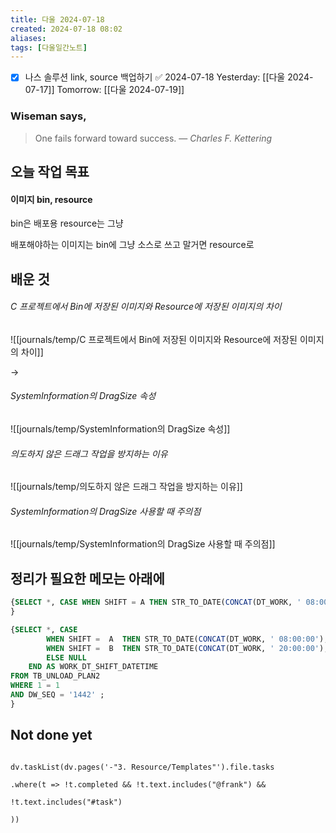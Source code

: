 ```yaml
---
title: 다울 2024-07-18
created: 2024-07-18 08:02
aliases: 
tags: [다울일간노트]
---
```

- [x] 나스 솔루션 link, source 백업하기 ✅ 2024-07-18
Yesterday: [[다울 2024-07-17]]
Tomorrow: [[다울 2024-07-19]]

### Wiseman says,
> One fails forward toward success.
> — <cite>Charles F. Kettering</cite>


## 오늘 작업 목표


#### 이미지 bin, resource
bin은 배포용
resource는 그냥

배포해야하는 이미지는 bin에
그냥 소스로 쓰고 말거면 resource로



## 배운 것

###### C 프로젝트에서 Bin에 저장된 이미지와 Resource에 저장된 이미지의 차이
![[journals/temp/C 프로젝트에서 Bin에 저장된 이미지와 Resource에 저장된 이미지의 차이]]

→
###### SystemInformation의 DragSize 속성
![[journals/temp/SystemInformation의 DragSize 속성]]




###### 의도하지 않은 드래그 작업을 방지하는 이유
![[journals/temp/의도하지 않은 드래그 작업을 방지하는 이유]]


###### SystemInformation의 DragSize 사용할 때 주의점
![[journals/temp/SystemInformation의 DragSize 사용할 때 주의점]]





## 정리가 필요한 메모는 아래에

```sql
{SELECT *, CASE WHEN SHIFT = A THEN STR_TO_DATE(CONCAT(DT_WORK, ' 08:00:00'), '%Y%m%d %H:%i:%s') WHEN SHIFT = B THEN STR_TO_DATE(CONCAT(DT_WORK, ' 20:00:00'), '%Y%m%d %H:%i:%s') ELSE NULL END AS WORK_DT_SHIFT_DATETIME FROM TB_UNLOAD_PLAN2 WHERE 1 = 1  AND DW_SEQ = '1442' ;
}

{SELECT *, CASE
        WHEN SHIFT =  A  THEN STR_TO_DATE(CONCAT(DT_WORK, ' 08:00:00'), '%Y%m%d %H:%i:%s')
        WHEN SHIFT =  B  THEN STR_TO_DATE(CONCAT(DT_WORK, ' 20:00:00'), '%Y%m%d %H:%i:%s')
        ELSE NULL
    END AS WORK_DT_SHIFT_DATETIME 
FROM TB_UNLOAD_PLAN2 
WHERE 1 = 1  
AND DW_SEQ = '1442' ;
}

```

## Not done yet

```dataviewjs

dv.taskList(dv.pages('-"3. Resource/Templates"').file.tasks

.where(t => !t.completed && !t.text.includes("@frank") &&

!t.text.includes("#task")

))

```
